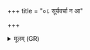 +++
title = "०८ सूर्यवर्चा न आ"

+++
<details><summary>मूलम् (GR)</summary>

सूर्यवर्चा न आ विश  
विश्वविन् मनसस् पतिः ।  
अनेहा सोम जागृविर्  
इन्द्रः प्रीत स्तुतो नृभिः ॥
</details>